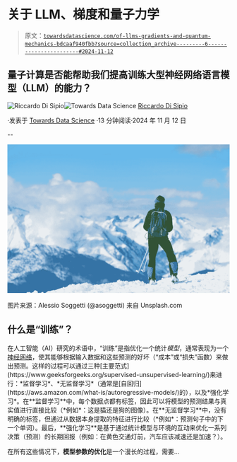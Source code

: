 # 关于 LLM、梯度和量子力学

> 原文：[`towardsdatascience.com/of-llms-gradients-and-quantum-mechanics-bdcaaf940fbb?source=collection_archive---------6-----------------------#2024-11-12`](https://towardsdatascience.com/of-llms-gradients-and-quantum-mechanics-bdcaaf940fbb?source=collection_archive---------6-----------------------#2024-11-12)

## 量子计算是否能帮助我们提高训练大型神经网络语言模型（LLM）的能力？

[](https://riccardo-disipio.medium.com/?source=post_page---byline--bdcaaf940fbb--------------------------------)![Riccardo Di Sipio](https://riccardo-disipio.medium.com/?source=post_page---byline--bdcaaf940fbb--------------------------------)[](https://towardsdatascience.com/?source=post_page---byline--bdcaaf940fbb--------------------------------)![Towards Data Science](https://towardsdatascience.com/?source=post_page---byline--bdcaaf940fbb--------------------------------) [Riccardo Di Sipio](https://riccardo-disipio.medium.com/?source=post_page---byline--bdcaaf940fbb--------------------------------)

·发表于 [Towards Data Science](https://towardsdatascience.com/?source=post_page---byline--bdcaaf940fbb--------------------------------) ·13 分钟阅读·2024 年 11 月 12 日

--

![](img/c29f7df67db71e4b0399ae2ff25a9683.png)

图片来源：Alessio Soggetti (@asoggetti) 来自 Unsplash.com

## 什么是“训练”？

在人工智能（AI）研究的术语中，“训练”是指优化一个统计*模型*，通常表现为一个[神经网络](https://en.wikipedia.org/wiki/Neural_network_(machine_learning))，使其能够根据输入数据和这些预测的好坏（“成本”或“损失”函数）来做出预测。这样的过程可以通过三种[主要范式](https://www.geeksforgeeks.org/supervised-unsupervised-learning/)来进行：*监督学习*、*无监督学习*（通常是[自回归](https://aws.amazon.com/what-is/autoregressive-models/)的），以及*强化学习*。在**监督学习**中，每个数据点都有标签，因此可以将模型的预测结果与真实值进行直接比较（*例如*：这是猫还是狗的图像）。在**无监督学习**中，没有明确的标签，但通过从数据本身提取的特征进行比较（*例如*：预测句子中的下一个单词）。最后，**强化学习**是基于通过统计模型与环境的互动来优化一系列决策（预测）的长期回报（例如：在黄色交通灯前，汽车应该减速还是加速？）。

在所有这些情况下，**模型参数的优化**是一个漫长的过程，需要…
